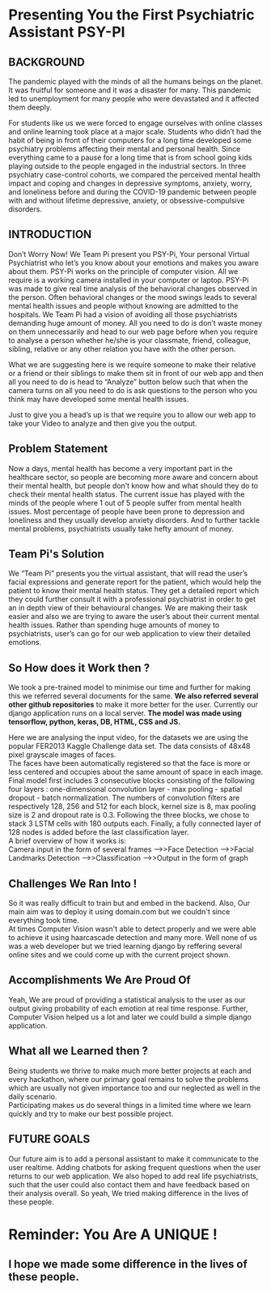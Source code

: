 <h1>Presenting You the First Psychiatric Assistant PSY-PI</h1>
<h2>BACKGROUND</h2>
<p>
The pandemic played with the minds of all the humans beings on the planet. It was fruitful for someone and it was a disaster for many. This pandemic led to unemployment for many people who were devastated and it affected them deeply.

For students like us we were forced to engage ourselves with online classes and online learning took place at a major scale. Students who didn’t had the habit of being in front of their computers for a long time developed some psychiatry problems affecting their mental and personal health. Since everything came to a pause for a long time that is from school going kids playing outside to the people engaged in the industrial sectors. In three psychiatry case-control cohorts, we compared the perceived mental health impact and coping and changes in depressive symptoms, anxiety, worry, and loneliness before and during the COVID-19 pandemic between people with and without lifetime depressive, anxiety, or obsessive-compulsive disorders.
</p>
<h2>INTRODUCTION</h2>
<p>
Don’t Worry Now! We Team Pi present you PSY-Pi, Your personal Virtual Psychiatrist who let’s you know about your emotions and makes you aware about them. PSY-Pi works on the principle of computer vision. All we require is a working camera installed in your computer or laptop. PSY-Pi was made to give real time analysis of the behavioral changes observed in the person. Often behavioral changes or the mood swings leads to several mental health issues and people without knowing are admitted to the hospitals. We Team Pi had a vision of avoiding all those psychiatrists demanding huge amount of money. All you need to do is don’t waste money on them unnecessarily and head to our web page before when you require to analyse a person whether he/she is your classmate, friend, colleague, sibling, relative or any other relation you have with the other person.<br>

What we are suggesting here is we require someone to make their relative or a friend or their siblings to make them sit in front of our web app and then all you need to do is head to “Analyze” button below such that when the camera turns on all you need to do is ask questions to the person who you think may have developed some mental health issues.<br>

Just to give you a head’s up is that we require you to allow our web app to take your Video to analyze and then give you the output.
<p>
<h2>Problem Statement</h2>
<p>
Now a days, mental health has become a very important part in the healthcare sector, so people are becoming more aware and concern about their mental health, but people don’t know how and what should they do to check their mental health status. The current issue has played with the minds of the people where 1 out of 5 people suffer from mental health issues. Most percentage of people have been prone to depression and loneliness and they usually develop anxiety disorders. And to further tackle mental problems, psychiatrists usually take hefty amount of money.
</p>
<h2>Team Pi's Solution</h2>
<p>
We “Team Pi” presents you the virtual assistant, that will read the user’s facial expressions and generate report for the patient, which would help the patient to know their mental health status. They get a detailed report which they could further consult it with a professional psychiatrist in order to get an in depth view of their behavioural changes. We are making their task easier and also we are trying to aware the user’s about their current mental health issues. Rather than spending huge amounts of money to psychiatrists, user’s can go for our web application to view their detailed emotions.
</p>
<h2>So How does it Work then ?</h2>
<p>
We took a pre-trained model to minimise our time and further for making this we referred several documents for the same. <b>We also referred several other github repositories</b> to make it more better for the user. Currently our django application runs on a local server. <b>The model was made using tensorflow, python, keras, DB, HTML, CSS and JS.</b>

Here we are analysing the input video, for the datasets we are using the popular FER2013 Kaggle Challenge data set. The data consists of 48x48 pixel grayscale images of faces. <br>
The faces have been automatically registered so that the face is more or less centered and occupies about the same amount of space in each image.<br>
Final model first includes 3 consecutive blocks consisting of the following four layers : one-dimensional convolution layer - max pooling - spatial dropout - batch normalization. The numbers of convolution filters are respectively 128, 256 and 512 for each block, kernel size is 8, max pooling size is 2 and dropout rate is 0.3. Following the three blocks, we chose to stack 3 LSTM cells with 180 outputs each. Finally, a fully connected layer of 128 nodes is added before the last classification layer.<br>
A brief overview of how it works is:<br>
Camera input in the form of several frames -->>Face Detection -->>Facial Landmarks Detection -->>Classification -->>Output in the form of graph
</p>
<h2>Challenges We Ran Into ! </h2>
<p>So it was really difficult to train but and embed in the backend. Also, Our main aim was to deploy it using domain.com but we couldn't since everything took time.<br>
At times Computer Vision wasn't able to detect properly and we were able to achieve it using haarcascade detection and many more. Well none of us was a web developer but we tried learning django by reffering several online sites and we could come up with the current project shown.</p>

<h2>Accomplishments We Are Proud Of</h2>
<p>Yeah, We are proud of providing a statistical analysis to the user as our output giving probability of each emotion at real time response. Further, Computer Vision helped us a lot and later we could build a simple django application.</p>
<h2>What all we Learned then ?</h2>
<p>Being students we thrive to make much more better projects at each and every hackathon, where our primary goal remains to solve the problems which are usually not given importance too and our neglected as well in the daily scenario. <br>
Participating makes us do several things in a limited time where we learn quickly and try to make our best possible project.</p>
<h2>FUTURE GOALS</h2>
<p>
Our future aim is to add a personal assistant to make it communicate to the user realtime. Adding chatbots for asking frequent questions when the user returns to our web application. We also hoped to add real life psychiatrists, such that the user could also contact them and have feedback based on their analysis overall. So yeah, We tried making difference in the lives of these people.
</p>
<h1>Reminder: You Are A UNIQUE !</h1>
<h2>I hope we made some difference in the lives of these people.</h2>
